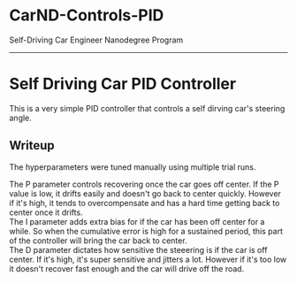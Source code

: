 # CarND-Controls-PID
Self-Driving Car Engineer Nanodegree Program

---

# Self Driving Car PID Controller

This is a very simple PID controller that controls a self dirving car's steering angle. 

## Writeup
The hyperparameters were tuned manually using multiple trial runs.  
  
The P parameter controls recovering once the car goes off center. If the P value is low, it drifts easily and doesn't go back to center quickly. However if it's high, it tends to overcompensate and has a hard time getting back to center once it drifts.  
The I parameter adds extra bias for if the car has been off center for a while. So when the cumulative error is high for a sustained period, this part of the controller will bring the car back to center.  
The D parameter dictates how sensitive the steeering is if the car is off center. If it's high, it's super sensitive and jitters a lot. However if it's too low it doesn't recover fast enough and the car will drive off the road.


